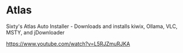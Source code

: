 # Atlas
Sixty's Atlas Auto Installer - Downloads and installs kiwix, Ollama, VLC, MSTY, and jDownloader


https://www.youtube.com/watch?v=L5RJZmuRJKA
